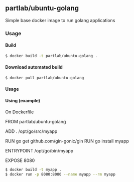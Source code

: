 ## partlab/ubuntu-golang

Simple base docker image to run golang applications

### Usage

#### Build

```bash
$ docker build -t partlab/ubuntu-golang .
```

#### Download automated build

```bash
$ docker pull partlab/ubuntu-golang
```

#### Usage

#### Using (example)

On Dockerfile

FROM partlab/ubuntu-golang

ADD . /opt/go/src/myapp

RUN go get github.com/gin-gonic/gin
RUN go install myapp

ENTRYPOINT /opt/go/bin/myapp

EXPOSE 8080

```bash
$ docker build -t myapp .
$ docker run -p 8080:8080 --name myapp --rm myapp
```
